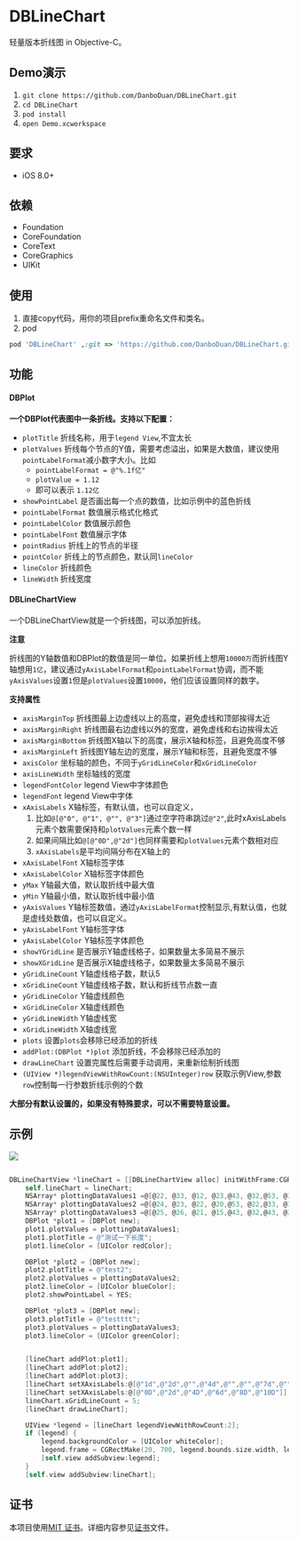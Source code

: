 # DBLineChart

轻量版本折线图 in Objective-C。

## Demo演示

1. `git clone https://github.com/DanboDuan/DBLineChart.git `
2. `cd DBLineChart`
3. `pod install`
4. `open Demo.xcworkspace`

## 要求

* iOS 8.0+

## 依赖

* Foundation 
* CoreFoundation 
* CoreText 
* CoreGraphics 
* UIKit

## 使用

1. 直接copy代码，用你的项目prefix重命名文件和类名。
2. pod


```Ruby
pod 'DBLineChart' ,:git => 'https://github.com/DanboDuan/DBLineChart.git',:branch => 'master',:tag => '0.0.1'
```

## 功能

#### DBPlot

**一个DBPlot代表图中一条折线。支持以下配置：**

* `plotTitle`  折线名称，用于`legend View`,不宜太长
* `plotValues` 折线每个节点的Y值，需要考虑溢出，如果是大数值，建议使用`pointLabelFormat`减小数字大小。比如
	- `pointLabelFormat = @"%.1f亿"`
	- `plotValue = 1.12`
	- 即可以表示 `1.12亿`
* `showPointLabel` 是否画出每一个点的数值，比如示例中的蓝色折线
* `pointLabelFormat` 数值展示格式化格式
* `pointLabelColor`	数值展示颜色
* `pointLabelFont`	数值展示字体
* `pointRadius` 折线上的节点的半径
* `pointColor` 折线上的节点颜色，默认同`lineColor`
* `lineColor` 折线颜色
* `lineWidth` 折线宽度

#### DBLineChartView

一个DBLineChartView就是一个折线图，可以添加折线。

**注意**

折线图的Y轴数值和DBPlot的数值是同一单位。如果折线上想用`10000万`而折线图Y轴想用`1亿`，建议通过`yAxisLabelFormat`和`pointLabelFormat`协调，而不能`yAxisValues`设置`1`但是`plotValues`设置`10000`，他们应该设置同样的数字。

**支持属性**

* `axisMarginTop`  折线图最上边虚线以上的高度，避免虚线和顶部挨得太近
* `axisMarginRight` 折线图最右边虚线以外的宽度，避免虚线和右边挨得太近
* `axisMarginBottom` 折线图X轴以下的高度，展示X轴和标签，且避免高度不够
* `axisMarginLeft` 折线图Y轴左边的宽度，展示Y轴和标签，且避免宽度不够
* `axisColor` 坐标轴的颜色，不同于`yGridLineColor`和`xGridLineColor`
* `axisLineWidth` 坐标轴线的宽度
* `legendFontColor` legend View中字体颜色
* `legendFont`	legend View中字体
* `xAxisLabels` X轴标签，有默认值，也可以自定义，
	1. 比如`@[@"0", @"1", @"", @"3"]`通过空字符串跳过`@"2"`,此时xAxisLabels元素个数需要保持和`plotValues`元素个数一样
	2. 如果间隔比如`@[@"0D",@"2d"]`也同样需要和`plotValues`元素个数相对应
	3. `xAxisLabels`是平均间隔分布在X轴上的
* `xAxisLabelFont` X轴标签字体
* `xAxisLabelColor` X轴标签字体颜色
* `yMax` Y轴最大值，默认取折线中最大值
* `yMin` Y轴最小值，默认取折线中最小值
* `yAxisValues` Y轴标签数值，通过`yAxisLabelFormat`控制显示,有默认值，也就是虚线处数值，也可以自定义。
* `yAxisLabelFont` Y轴标签字体
* `yAxisLabelColor` Y轴标签字体颜色
* `showYGridLine` 是否展示Y轴虚线格子，如果数量太多简易不展示
* `showXGridLine` 是否展示X轴虚线格子，如果数量太多简易不展示
* `yGridLineCount` Y轴虚线格子数，默认5
* `xGridLineCount` Y轴虚线格子数，默认和折线节点数一直
* `yGridLineColor` Y轴虚线颜色
* `xGridLineColor` X轴虚线颜色
* `yGridLineWidth` Y轴虚线宽
* `xGridLineWidth` X轴虚线宽
* `plots` 设置`plots`会移除已经添加的折线
* `addPlot:(DBPlot *)plot` 添加折线，不会移除已经添加的
* `drawLineChart` 设置完属性后需要手动调用，来重新绘制折线图
* `(UIView *)legendViewWithRowCount:(NSUInteger)row` 获取示例View,参数`row`控制每一行参数折线示例的个数


**大部分有默认设置的，如果没有特殊要求，可以不需要特意设置。**

## 示例

![](Docs/screen01.png)

```Objective-C

DBLineChartView *lineChart = [[DBLineChartView alloc] initWithFrame:CGRectMake(20, 300, 300, 300)];
    self.lineChart = lineChart;
    NSArray* plottingDataValues1 =@[@22, @33, @12, @23,@43, @32,@53, @33, @54,@55, @43];
    NSArray* plottingDataValues2 =@[@24, @23, @22, @20,@53, @22,@33, @36, @51,@58, @41];
    NSArray* plottingDataValues3 =@[@25, @26, @21, @15,@43, @32,@43, @26, @31,@28, @31];
    DBPlot *plot1 = [DBPlot new];
    plot1.plotValues = plottingDataValues1;
    plot1.plotTitle = @"测试一下长度";
    plot1.lineColor = [UIColor redColor];

    DBPlot *plot2 = [DBPlot new];
    plot2.plotTitle = @"test2";
    plot2.plotValues = plottingDataValues2;
    plot2.lineColor = [UIColor blueColor];
    plot2.showPointLabel = YES;

    DBPlot *plot3 = [DBPlot new];
    plot3.plotTitle = @"testttt";
    plot3.plotValues = plottingDataValues3;
    plot3.lineColor = [UIColor greenColor];


    [lineChart addPlot:plot1];
    [lineChart addPlot:plot2];
    [lineChart addPlot:plot3];
    [lineChart setXAxisLabels:@[@"1d",@"2d",@"",@"4d",@"",@"",@"7d",@"",@"",@"",@"11D"]];
    [lineChart setXAxisLabels:@[@"0D",@"2d",@"4D",@"6d",@"8D",@"10D"]];
    lineChart.xGridLineCount = 5;
    [lineChart drawLineChart];

    UIView *legend = [lineChart legendViewWithRowCount:2];
    if (legend) {
        legend.backgroundColor = [UIColor whiteColor];
        legend.frame = CGRectMake(20, 700, legend.bounds.size.width, legend.bounds.size.height);
        [self.view addSubview:legend];
    }
    [self.view addSubview:lineChart];

```

## 证书

本项目使用[MIT 证书](LICENSE)。详细内容参见[证书](LICENSE)文件。



